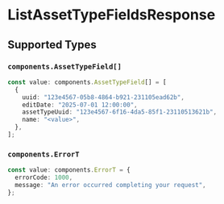 # ListAssetTypeFieldsResponse


## Supported Types

### `components.AssetTypeField[]`

```typescript
const value: components.AssetTypeField[] = [
  {
    uuid: "123e4567-05b8-4864-b921-231105ead62b",
    editDate: "2025-07-01 12:00:00",
    assetTypeUuid: "123e4567-6f16-4da5-85f1-23110513621b",
    name: "<value>",
  },
];
```

### `components.ErrorT`

```typescript
const value: components.ErrorT = {
  errorCode: 1000,
  message: "An error occurred completing your request",
};
```

